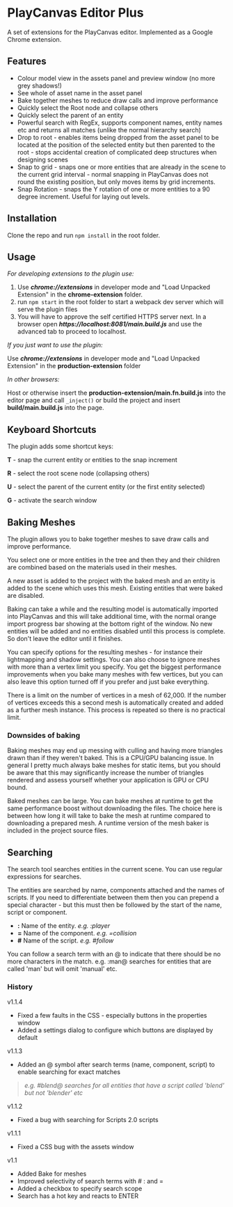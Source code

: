 # PlayCanvas Editor Plus

A set of extensions for the PlayCanvas editor.  Implemented as a Google Chrome extension.

## Features

* Colour model view in the assets panel and preview window (no more grey shadows!)
* See whole of asset name in the asset panel
* Bake together meshes to reduce draw calls and improve performance
* Quickly select the Root node and collapse others
* Quickly select the parent of an entity
* Powerful search with RegEx, supports component names, entity names etc and returns all matches (unlike the normal hierarchy search)
* Drop to root - enables items being dropped from the asset panel to be located at the position of the selected entity but then parented to the root - stops accidental creation of complicated deep structures when designing scenes
* Snap to grid - snaps one or more entities that are already in the scene to
 the current grid interval - normal snapping in PlayCanvas does not round
 the existing position, but only moves items by grid increments.
* Snap Rotation - snaps the Y rotation of one or more entities to a 90 degree increment. Useful for laying out levels.  


## Installation

Clone the repo and run `npm install` in the root folder.

## Usage

*For developing extensions to the plugin use:*

1. Use ***chrome://extensions*** in developer mode and "Load Unpacked Extension" in the **chrome-extension** folder. 
2. run `npm start` in the root folder to start a webpack dev server which will serve the plugin files
3. You will have to approve the self certified HTTPS server next. In a browser open ***https://localhost:8081/main.build.js*** and use the advanced
tab to proceed to localhost.

*If you just want to use the plugin:*

Use ***chrome://extensions*** in developer mode and "Load Unpacked Extension" in the **production-extension** folder

*In other browsers:*

Host or otherwise insert the **production-extension/main.fn.build.js** into the editor 
page and call `_inject()` or build the project and insert **build/main.build.js** into the page.

## Keyboard Shortcuts

The plugin adds some shortcut keys:

**T** - snap the current entity or entities to the snap increment

**R** - select the root scene node (collapsing others)

**U** - select the parent of the current entity (or the first entity selected)

**G** - activate the search window

## Baking Meshes

The plugin allows you to bake together meshes to save draw calls and improve performance.

You select one or more entities in the tree and then they and their children are combined based
on the materials used in their meshes.

A new asset is added to the project with the baked mesh and an entity is added to the
scene which uses this mesh.  Existing entities that were baked are disabled.

Baking can take a while and the resulting model is automatically imported into
PlayCanvas and this will take additional time, with the normal orange import progress
bar showing at the bottom right of the window.  No new entities will be added and no
entities disabled until this process is complete.  So don't leave the editor until
it finishes.

You can specify options for the resulting meshes - for instance their lightmapping
and shadow settings.  You can also choose to ignore meshes with more than a 
vertex limit you specify. You get the biggest performance improvements when you
bake many meshes with few vertices, but you can also leave this option turned off if
you prefer and just bake everything.

There is a limit on the number of vertices in a mesh of 62,000.  If the number of
vertices exceeds this a second mesh is automatically created and added as a 
further mesh instance.  This process is repeated so there is no practical limit.

### Downsides of baking

Baking meshes may end up messing with culling and having more triangles drawn than if
they weren't baked.  This is a CPU/GPU balancing issue.  In general I pretty much
always bake meshes for static items, but you should be aware that this may 
significantly increase the number of triangles rendered and assess yourself whether
your application is GPU or CPU bound.

Baked meshes can be large.  You can bake meshes at runtime to get the same performance boost
without downloading the files.  The choice here is between how long it will take to 
bake the mesh at runtime compared to downloading a prepared mesh.  A runtime version
of the mesh baker is included in the project source files.

## Searching

The search tool searches entities in the current scene.  You can use regular expressions for searches.

The entities are searched by name, components attached and the names of scripts.  If
you need to differentiate between them then you can prepend a special character - but
this must then be followed by the start of the name, script or component.

* **:** Name of the entity. *e.g. :player*
* **=** Name of the component. *e.g. =collision*
* **#** Name of the script. *e.g. #follow*

You can follow a search term with an @ to indicate that there should be no more characters in the match. 
e.g. :man@ searches for entities that are called 'man' but will omit 'manual' etc. 

### History

v1.1.4

* Fixed a few faults in the CSS - especially buttons in the properties window
* Added a settings dialog to configure which buttons are displayed by default

v1.1.3

* Added an @ symbol after search terms (name, component, script) to enable searching for exact matches

> *e.g. #blend@ searches for all entities that have a script called 'blend' but not 'blender' etc*

v1.1.2

* Fixed a bug with searching for Scripts 2.0 scripts

v1.1.1 

* Fixed a CSS bug with the assets window

v1.1

* Added Bake for meshes
* Improved selectivity of search terms with # : and =
* Added a checkbox to specify search scope
* Search has a hot key and reacts to ENTER 
 
